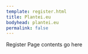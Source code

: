 ```yaml
---
template: register.html
title: Plantei.eu
bodyhead: plantei.eu
permalink: false
---
```


Register Page contents go here